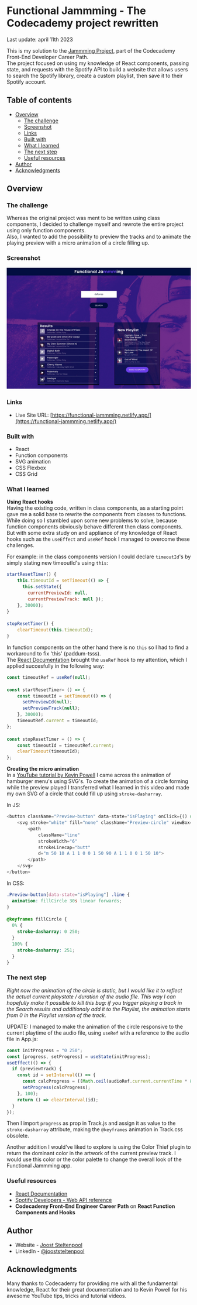# Functional Jammming - The Codecademy project rewritten

Last update: april 11th 2023  

This is my solution to the [Jammming Project](http://jammming.s3-website-us-east-1.amazonaws.com), part of the Codecademy Front-End Developer Career Path.  
The project focused on using my knowledge of React components, passing state, and requests with the Spotify API to build a website that allows users to search the Spotify library, create a custom playlist, then save it to their Spotify account. 

## Table of contents

- [Overview](#overview)
  - [The challenge](#the-challenge)
  - [Screenshot](#screenshot)
  - [Links](#links)
  - [Built with](#built-with)
  - [What I learned](#what-i-learned)
  - [The next step](#the-next-step)
  - [Useful resources](#useful-resources)
- [Author](#author)
- [Acknowledgments](#acknowledgments)

## Overview

### The challenge

Whereas the original project was ment to be written using class components, I decided to challenge myself and rewrote the entire project using only function components.  
Also, I wanted to add the possibility to preview the tracks and to animate the playing preview with a micro animation of a circle filling up. 

### Screenshot

![Screenshot of the Functional Jammming React app](./func_jammming_desktop_screenshot.jpg)

### Links

- Live Site URL: [https://functional-jammming.netlify.app/](https://functional-jammming.netlify.app/)

### Built with

- React 
- Function components
- SVG animation
- CSS Flexbox
- CSS Grid

### What I learned


**Using React hooks**  
Having the existing code, written in class components, as a starting point gave me a solid base to rewrite the components from classes to functions. While doing so I stumbled upon some new problems to solve, because function components obviously behave different then class components. But with some extra study on and appliance of my knowledge of React hooks such as the `useEffect` and `useRef` hook I managed to overcome these challenges.  

For example: in the class components version I could declare `timeoutId`'s by simply stating new timeoutId's using `this`:

```js
startResetTimer() {
    this.timeoutId = setTimeout(() => {
      this.setState({ 
        currentPreviewId: null,
        currentPreviewTrack: null });
    }, 30000);
}

stopResetTimer() {
    clearTimeout(this.timeoutId);
}
```

In function components on the other hand there is no `this` so I had to find a workaround to fix 'this' (paddum-tsss).   
The [React Documentation](https://react.dev/reference/react/useRef) brought the `useRef` hook to my attention, which I applied succesfully in the following way:

```js
const timeoutRef = useRef(null);

const startResetTimer= () => {
    const timeoutId = setTimeout(() => {
      setPreviewId(null);
      setPreviewTrack(null);
    }, 30000);
    timeoutRef.current = timeoutId;
};

const stopResetTimer = () => {
    const timeoutId = timeoutRef.current;
    clearTimeout(timeoutId);
};
```
  
**Creating the micro animation**  
In a [YouTube tutorial by Kevin Powell](https://www.youtube.com/watch?v=R00QiudbD4Y&t=253s) I came across the animation of hamburger menu's using SVG's. To create the animation of a circle forming while the preview played I transferred what I learned in this video and made my own SVG of a circle that could fill up using `stroke-dasharray`. 

In JS:
```js
<button className="Preview-button" data-state="isPlaying" onClick={() => onPause()}>
    <svg stroke="white" fill="none" className="Preview-circle" viewBox="0 0 100 100" width="36">
        <path
            className="line"
            strokeWidth="6"
            strokeLinecap="butt"
            d="m 50 10 A 1 1 0 0 1 50 90 A 1 1 0 0 1 50 10">
        </path>
    </svg>
</button>
```

In CSS:
```css
.Preview-button[data-state="isPlaying"] .line {
  animation: fillCircle 30s linear forwards;
}

@keyframes fillCircle {
  0% {
    stroke-dasharray: 0 250;
  }
  100% {
    stroke-dasharray: 251;
  }
}
```

### The next step  
*Right now the animation of the circle is static, but I would like it to reflect the actual current playstate / duration of the audio file. This way I can hopefully make it possible to kill this bug: if you trigger playing a track in the Search results and additionaly add it to the Playlist, the animation starts from 0 in the Playlist version of the track.*

UPDATE: I managed to make the animation of the circle responsive to the current playtime of the audio file, using `useRef` with a reference to the audio file in App.js:
```js
const initProgress = "0 250";
const [progress, setProgress] = useState(initProgress);
useEffect(() => {
  if (previewTrack) {
    const id = setInterval(() => {
      const calcProgress = ((Math.ceil(audioRef.current.currentTime * 8.4)).toString()) + " 250";
      setProgress(calcProgress);
    }, 100);
    return () => clearInterval(id);
  }
});
```
Then I import `progress` as prop in Track.js and assign it as value to the `stroke-dasharray` attribute, making the `@keyframes` animation in Track.css obsolete. 


Another addition I would've liked to explore is using the Color Thief plugin to return the dominant color in the artwork of the current preview track. I would use this color or the color palette to change the overall look of the Functional Jammming app.

### Useful resources

- [React Documentation](https://react.dev)
- [Spotify Developers - Web API reference](https://developer.spotify.com/documentation/web-api/reference/) 
- **Codecademy Front-End Engineer Career Path** on **React Function Components and Hooks**  

## Author

- Website - [Joost Steltenpool](https://jooststeltenpool.nl)
- LinkedIn - [@jooststeltenpool](https://www.linkedin.com/in/jooststeltenpool/)


## Acknowledgments

Many thanks to Codecademy for providing me with all the fundamental knowledge, React for their great documentation and to Kevin Powell for his awesome YouTube tips, tricks and tutorial videos.
